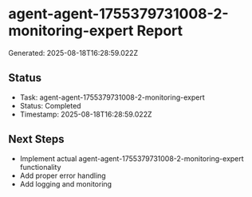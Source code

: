 # agent-agent-1755379731008-2-monitoring-expert Report

Generated: 2025-08-18T16:28:59.022Z

## Status
- Task: agent-agent-1755379731008-2-monitoring-expert
- Status: Completed
- Timestamp: 2025-08-18T16:28:59.022Z

## Next Steps
- Implement actual agent-agent-1755379731008-2-monitoring-expert functionality
- Add proper error handling
- Add logging and monitoring
